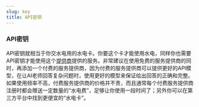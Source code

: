 ```yaml
---
slug: key
title: API密钥
---
```


### API密钥

API密钥就相当于你交水电用的水电卡。你要这个卡才能使用水电，同样你也需要API密钥才能使用这个[提供商](provider.md)提供的服务。非常建议在使用免费的服务提供商的同时，再添加一个付费的服务提供商，因为付费的服务提供商可以提供更好的API模型，在让AI老师回答复杂问题时，使用更好的模型来保证给出回答的正确和完整。如果使用频率不高，付费服务提供商的价格并不贵，而且通常每个付费服务提供商注册时都会赠送一定数量的“水电费”，足够让你使用一段时间了；另外你可以在第三方平台中找到更便宜的“水电卡”。